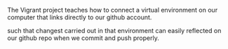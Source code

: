 The Vigrant project teaches how to connect a virtual environment on our computer that links directly to our github account.

such that changest carried out in that environment can easily reflected on our github repo when we commit and push properly.
